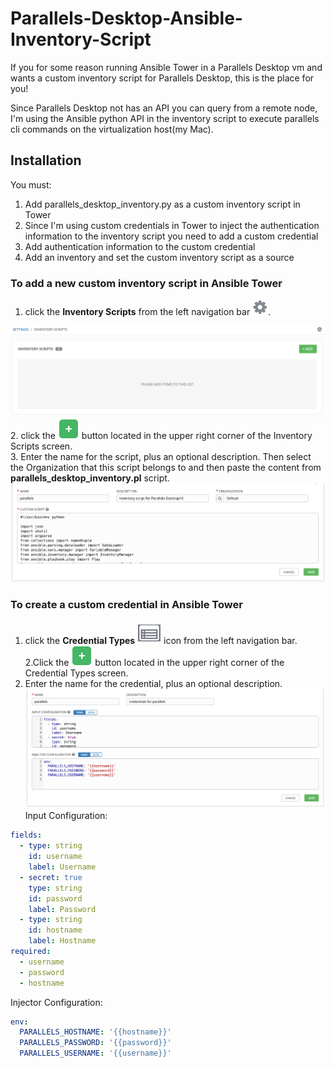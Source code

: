 # Parallels-Desktop-Ansible-Inventory-Script
If you for some reason running Ansible Tower in a Parallels Desktop vm and wants a custom inventory script for Parallels Desktop, this is the place for you!

Since Parallels Desktop not has an API you can query from a remote node, I'm using the Ansible python API in the inventory script to execute parallels cli commands on the virtualization host(my Mac).
## Installation
You must:
1. Add parallels_desktop_inventory.py as a custom inventory script in Tower
2. Since I'm using custom credentials in Tower to  inject the authentication information to the inventory script you need to add a custom credential
3. Add authentication information to the custom credential
4. Add an inventory and set the custom inventory script as a source
### To add a new custom inventory script in Ansible Tower
1. click the **Inventory Scripts** from the left navigation bar ![Alt text](images/wheel.png?raw=true "settings").

![Alt text](images/inventory-scripts.png?raw=true "settings")
2. click the ![Add](images/add-button.png?raw=true "settings") button located in the upper right corner of the Inventory Scripts screen.   
3. Enter the name for the script, plus an optional description. Then select the Organization that this script belongs to and then paste the content from **parallels_desktop_inventory.pl** script.
![Alt text](images/add_script.png?raw=true "add script")
### To create a custom credential in Ansible Tower
1.  click the **Credential Types** ![Alt text](images/credential-types-icon.png?raw=true "Credential Types") icon from the left navigation bar.
2.Click the ![Add](images/add-button.png?raw=true "settings") button located in the upper right corner of the Credential Types screen.
3. Enter the name for the credential, plus an optional description.
![Alt text](images/credential.png?raw=true "Credential Types")
Input Configuration:
```yaml
fields:
  - type: string
    id: username
    label: Username
  - secret: true
    type: string
    id: password
    label: Password
  - type: string
    id: hostname
    label: Hostname
required:
  - username
  - password
  - hostname
```
Injector Configuration:
```yaml
env:
  PARALLELS_HOSTNAME: '{{hostname}}'
  PARALLELS_PASSWORD: '{{password}}'
  PARALLELS_USERNAME: '{{username}}'
```
